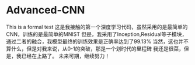# Advanced-CNN
This is a formal test
这是我接触的第一个深度学习代码，虽然采用的是最简单的CNN，训练的是最简单的MNIST
但是，我采用了Inception,Residual等子模块，通过二者的融合，我模型最终的训练效果是正确率达到了99.13%
当然，这也并不算什么，但是对我来说，从0-1的突破，那是一个划时代的里程碑
我还是很菜，但是，我已经在上路了。
未来可期，继续努力！
